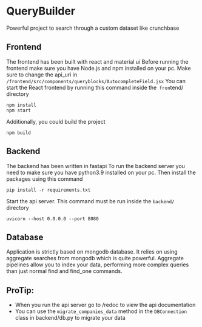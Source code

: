 # QueryBuilder
Powerful project to search through a custom dataset like crunchbase


## Frontend
The frontend has been built with react and material ui
Before running the frontend make sure you have Node.js and npm installed on your pc.
Make sure to change the api_uri in `/frontend/src/components/queryblocks/AutocompleteField.jsx`
You can start the React frontend by running this command inside the` fron`tend/ directory
```commandline
npm install
npm start
```

Additionally, you could build the project
```commandline
npm build
```

## Backend
The backend has been written in fastapi
To run the backend server you need to make sure you have python3.9 
installed on your pc. Then install the packages using this command
```commandline
pip install -r requirements.txt
```

Start the api server. This command must be run inside the `backend/` directory
```commandline
uvicorn --host 0.0.0.0 --port 8080
```

## Database
Application is strictly based on mongodb database.
It relies on using aggregate searches from mongodb which is quite powerful.
Aggregate pipelines allow you to index your data, performing more complex 
queries than just normal find and find_one commands.


## ProTip: 
- When you run the api server go to /redoc to view the api documentation
- You can use the `migrate_companies_data` method in the `DBConnection` class in backend/db.py to migrate your data

